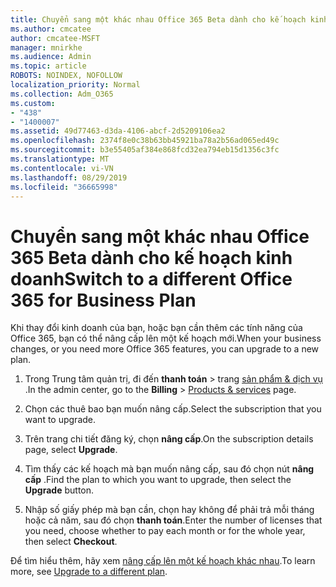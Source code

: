 ```yaml
---
title: Chuyển sang một khác nhau Office 365 Beta dành cho kế hoạch kinh doanh
ms.author: cmcatee
author: cmcatee-MSFT
manager: mnirkhe
ms.audience: Admin
ms.topic: article
ROBOTS: NOINDEX, NOFOLLOW
localization_priority: Normal
ms.collection: Adm_O365
ms.custom:
- "438"
- "1400007"
ms.assetid: 49d77463-d3da-4106-abcf-2d5209106ea2
ms.openlocfilehash: 2374f8e0c38b63bb45921ba78a2b56ad065ed49c
ms.sourcegitcommit: b3e55405af384e868fcd32ea794eb15d1356c3fc
ms.translationtype: MT
ms.contentlocale: vi-VN
ms.lasthandoff: 08/29/2019
ms.locfileid: "36665998"
---
```

# <a name="switch-to-a-different-office-365-for-business-plan"></a><span data-ttu-id="ede90-102">Chuyển sang một khác nhau Office 365 Beta dành cho kế hoạch kinh doanh</span><span class="sxs-lookup"><span data-stu-id="ede90-102">Switch to a different Office 365 for Business Plan</span></span>

<span data-ttu-id="ede90-103">Khi thay đổi kinh doanh của bạn, hoặc bạn cần thêm các tính năng của Office 365, bạn có thể nâng cấp lên một kế hoạch mới.</span><span class="sxs-lookup"><span data-stu-id="ede90-103">When your business changes, or you need more Office 365 features, you can upgrade to a new plan.</span></span>
  
1. <span data-ttu-id="ede90-104">Trong Trung tâm quản trị, đi đến **thanh toán** \> trang [sản phẩm & dịch vụ](https://go.microsoft.com/fwlink/p/?linkid=842054) .</span><span class="sxs-lookup"><span data-stu-id="ede90-104">In the admin center, go to the **Billing** \> [Products & services](https://go.microsoft.com/fwlink/p/?linkid=842054) page.</span></span>

2. <span data-ttu-id="ede90-105">Chọn các thuê bao bạn muốn nâng cấp.</span><span class="sxs-lookup"><span data-stu-id="ede90-105">Select the subscription that you want to upgrade.</span></span>

3. <span data-ttu-id="ede90-106">Trên trang chi tiết đăng ký, chọn **nâng cấp**.</span><span class="sxs-lookup"><span data-stu-id="ede90-106">On the subscription details page, select **Upgrade**.</span></span>

4. <span data-ttu-id="ede90-107">Tìm thấy các kế hoạch mà bạn muốn nâng cấp, sau đó chọn nút **nâng cấp** .</span><span class="sxs-lookup"><span data-stu-id="ede90-107">Find the plan to which you want to upgrade, then select the **Upgrade** button.</span></span>

5. <span data-ttu-id="ede90-108">Nhập số giấy phép mà bạn cần, chọn hay không để phải trả mỗi tháng hoặc cả năm, sau đó chọn **thanh toán**.</span><span class="sxs-lookup"><span data-stu-id="ede90-108">Enter the number of licenses that you need, choose whether to pay each month or for the whole year, then select **Checkout**.</span></span>

<span data-ttu-id="ede90-109">Để tìm hiểu thêm, hãy xem [nâng cấp lên một kế hoạch khác nhau](https://docs.microsoft.com/office365/admin/subscriptions-and-billing/upgrade-to-different-plan).</span><span class="sxs-lookup"><span data-stu-id="ede90-109">To learn more, see [Upgrade to a different plan](https://docs.microsoft.com/office365/admin/subscriptions-and-billing/upgrade-to-different-plan).</span></span>  